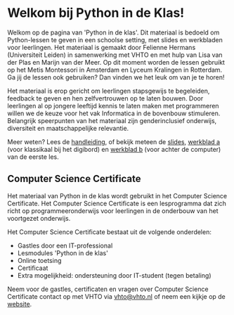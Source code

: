 # Welkom bij Python in de Klas!

Welkom op de pagina van 'Python in de klas'. Dit materiaal is bedoeld om Python-lessen te geven in een schoolse setting, met slides en werkbladen voor leerlingen. Het materiaal is gemaakt door Felienne Hermans (Universiteit Leiden) in samenwerking met VHTO en met hulp van Lisa van der Plas en Marijn van der Meer. Op dit moment worden de lessen gebruikt op het Metis Montessori in Amsterdam en Lyceum Kralingen in Rotterdam. Ga jij de lessen ook gebruiken? Dan vinden we het leuk om van je te horen!

Het materiaal is erop gericht om leerlingen stapsgewijs te begeleiden, feedback te geven en hen zelfvertrouwen op te laten bouwen. Door leerlingen al op jongere leeftijd kennis te laten maken met programmeren willen we de keuze voor het vak Informatica in de bovenbouw stimuleren. Belangrijk speerpunten van het materiaal zijn genderinclusief onderwijs, diversiteit en maatschappelijke relevantie.

Meer weten? Lees de [handleiding](https://app.gitbook.com/@felienne/s/python-in-de-klas/handleiding), of bekijk meteen de [slides](https://slides.com/felienne/pidk-m1-l1a), [werkblad a](https://felienne.gitbook.io/python-in-de-klas/module-1.1-nederlands/les-1/les-1a) (voor klassikaal bij het digibord) en [werkblad b](https://felienne.gitbook.io/python-in-de-klas/module-1.1-nederlands/les-1/les-1b) (voor achter de computer) van de eerste les.

## Computer Science Certificate

Het materiaal van Python in de klas wordt gebruikt in het Computer Science Certificate. Het Computer Science Certificate is een lesprogramma dat zich richt op programmeeronderwijs voor leerlingen in de onderbouw van het voortgezet onderwijs.

Het Computer Science Certificate bestaat uit de volgende onderdelen:

* Gastles door een IT-professional
* Lesmodules 'Python in de klas'
* Online toetsing&#x20;
* Certificaat
* Extra mogelijkheid: ondersteuning door IT-student (tegen betaling)

Neem voor de gastles, certificaten en vragen over Computer Science Certificate contact op met VHTO via [vhto@vhto.nl](mailto:vhto@vhto.nl) of neem een kijkje op de [website](https://www.vhto.nl/projecten/computer-science-certificate/over-computer-science-certificate/).
